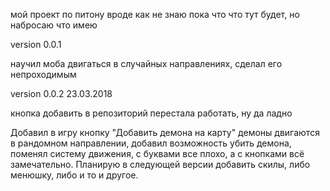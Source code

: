 мой проект по питону вроде как
не знаю пока что что тут будет, но набросаю что имею

version 0.0.1

научил моба двигаться в случайных направлениях, сделал его непроходимым

version 0.0.2  23.03.2018

кнопка добавить в репозиторий перестала работать, ну да ладно

Добавил в игру кнопку "Добавить демона на карту" демоны двигаются в рандомном направлении, добавил возможность убить демона, поменял систему движения, с буквами все плохо,  а с кнопками всё замечательно. Планирую в следующей версии добавить скилы, либо менюшку, либо и то и другое.
